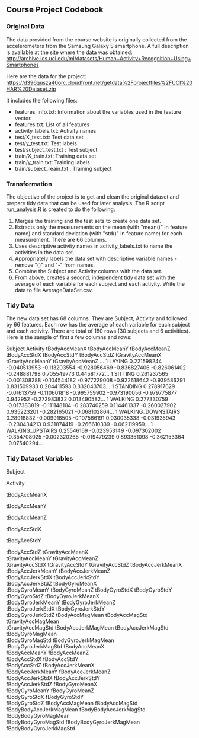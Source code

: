 ## Course Project Codebook

### Original Data
The data provided from the course website is originally collected from the accelerometers from the Samsung Galaxy S smartphone. 
A full description is available at the site where the data was obtained:
http://archive.ics.uci.edu/ml/datasets/Human+Activity+Recognition+Using+Smartphones

Here are the data for the project:
https://d396qusza40orc.cloudfront.net/getdata%2Fprojectfiles%2FUCI%20HAR%20Dataset.zip

It includes the following files:

* features_info.txt: Information about the variables used in the feature vector.
* features.txt: List of all features
* activity_labels.txt: Activity names
* test/X_test.txt: Test data set
* test/y_test.txt: Test labels
* test/subject_test.txt : Test subject
* train/X_train.txt: Training data set
* train/y_train.txt: Training labels
* train/subject_reain.txt : Training subject

### Transformation
The objective of the project is to get and clean the original dataset and prepare tidy data that can be used for later analysis. 
The R script run_analysis.R is created to do the following:

1. Merges the training and the test sets to create one data set.
2. Extracts only the measurements on the mean (with "mean()" in feature name) and standard deviation (with "std()" in feature name) for each measurement. There are 66 columns.
3. Uses descriptive activity names in activity_labels.txt to name the activities in the data set.
4. Appropriately labels the data set with descriptive variable names - remove "()" and "-" from names.
5. Combine the Subject and Activity columns with the data set. 
6. From above, creates a second, independent tidy data set with the average of each variable for each subject and each activity. Write the data to file AverageDataSet.csv.

### Tidy Data
The new data set has 68 columns. They are Subject, Activity and followed by 66 features. Each row has the average of each variable for each subject and each activity.
There are total of 180 rows (30 subjects and 6 activities). Here is the sample of first a few columns and rows:

Subject	Activity	tBodyAccMeanX	tBodyAccMeanY	tBodyAccMeanZ	tBodyAccStdX	tBodyAccStdY	tBodyAccStdZ	tGravityAccMeanX	tGravityAccMeanY	tGravityAccMeanZ ...
1	LAYING	0.221598244	-0.040513953	-0.113203554	-0.928056469	-0.836827406	-0.826061402	-0.248881798	0.705549773	0.44581772...
1	SITTING	0.261237565	-0.001308288	-0.104544182	-0.977229008	-0.922618642	-0.939586291	0.831509933	0.204411593	0.332043703...
1	STANDING	0.278917629	-0.01613759	-0.110601818	-0.995759902	-0.973190056	-0.979775877	0.942952	-0.272983832	0.013490582...
1	WALKING	0.277330759	-0.017383819	-0.111148104	-0.283740259	0.114461337	-0.260027902	0.935223201	-0.282165021	-0.068102864...
1	WALKING_DOWNSTAIRS	0.28918832	-0.009918505	-0.107566191	0.030035338	-0.031935943	-0.230434213	0.931874419	-0.266610339	-0.062119959...
1	WALKING_UPSTAIRS	0.25546169	-0.023953149	-0.097302002	-0.354708025	-0.002320265	-0.019479239	0.893351098	-0.362153364	-0.07540294...

### Tidy Dataset Variables
Subject	

Activity

tBodyAccMeanX
	
tBodyAccMeanY

tBodyAccMeanZ	

tBodyAccStdX

tBodyAccStdY
	
tBodyAccStdZ
tGravityAccMeanX	
tGravityAccMeanY
tGravityAccMeanZ	
tGravityAccStdX
tGravityAccStdY	
tGravityAccStdZ
tBodyAccJerkMeanX	
tBodyAccJerkMeanY
tBodyAccJerkMeanZ	
tBodyAccJerkStdX
tBodyAccJerkStdY	
tBodyAccJerkStdZ
tBodyGyroMeanX	
tBodyGyroMeanY
tBodyGyroMeanZ
tBodyGyroStdX
tBodyGyroStdY	
tBodyGyroStdZ
tBodyGyroJerkMeanX	
tBodyGyroJerkMeanY
tBodyGyroJerkMeanZ	
tBodyGyroJerkStdX
tBodyGyroJerkStdY	
tBodyGyroJerkStdZ
tBodyAccMagMean	
tBodyAccMagStd
tGravityAccMagMean	
tGravityAccMagStd
tBodyAccJerkMagMean	
tBodyAccJerkMagStd
tBodyGyroMagMean	
tBodyGyroMagStd
tBodyGyroJerkMagMean	
tBodyGyroJerkMagStd
fBodyAccMeanX	
fBodyAccMeanY
fBodyAccMeanZ	
fBodyAccStdX
fBodyAccStdY	
fBodyAccStdZ
fBodyAccJerkMeanX	
fBodyAccJerkMeanY
fBodyAccJerkMeanZ	
fBodyAccJerkStdX
fBodyAccJerkStdY	
fBodyAccJerkStdZ
fBodyGyroMeanX	
fBodyGyroMeanY
fBodyGyroMeanZ	
fBodyGyroStdX
fBodyGyroStdY	
fBodyGyroStdZ
fBodyAccMagMean	
fBodyAccMagStd
fBodyBodyAccJerkMagMean	
fBodyBodyAccJerkMagStd
fBodyBodyGyroMagMean	
fBodyBodyGyroMagStd
fBodyBodyGyroJerkMagMean	
fBodyBodyGyroJerkMagStd
